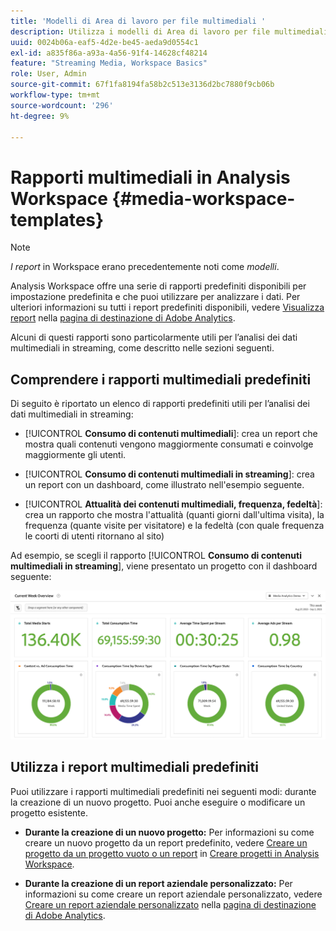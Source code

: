 ```yaml
---
title: 'Modelli di Area di lavoro per file multimediali '
description: Utilizza i modelli di Area di lavoro per file multimediali per analizzare i dati di tracciamento. Scegli modelli standard per Acquisizione o Contenuti multimediali in streaming o crea modelli personalizzati.
uuid: 0024b06a-eaf5-4d2e-be45-aeda9d0554c1
exl-id: a835f86a-a93a-4a56-91f4-14628cf48214
feature: "Streaming Media, Workspace Basics"
role: User, Admin
source-git-commit: 67f1fa8194fa58b2c513e3136d2bc7880f9cb06b
workflow-type: tm+mt
source-wordcount: '296'
ht-degree: 9%

---
```


# Rapporti multimediali in Analysis Workspace {#media-workspace-templates}

>[!NOTE]
>
>*I report* in Workspace erano precedentemente noti come *modelli*.

Analysis Workspace offre una serie di rapporti predefiniti disponibili per impostazione predefinita e che puoi utilizzare per analizzare i dati. Per ulteriori informazioni su tutti i report predefiniti disponibili, vedere [Visualizza report](https://experienceleague.adobe.com/docs/analytics/analyze/landing.html?lang=it#menus) nella [pagina di destinazione di Adobe Analytics](https://experienceleague.adobe.com/docs/analytics/analyze/landing.html?lang=it).

Alcuni di questi rapporti sono particolarmente utili per l’analisi dei dati multimediali in streaming, come descritto nelle sezioni seguenti.

## Comprendere i rapporti multimediali predefiniti

Di seguito è riportato un elenco di rapporti predefiniti utili per l’analisi dei dati multimediali in streaming:

* [!UICONTROL **Consumo di contenuti multimediali**]: crea un report che mostra quali contenuti vengono maggiormente consumati e coinvolge maggiormente gli utenti.

* [!UICONTROL **Consumo di contenuti multimediali in streaming**]: crea un report con un dashboard, come illustrato nell&#39;esempio seguente.

* [!UICONTROL **Attualità dei contenuti multimediali, frequenza, fedeltà**]: crea un rapporto che mostra l&#39;attualità (quanti giorni dall&#39;ultima visita), la frequenza (quante visite per visitatore) e la fedeltà (con quale frequenza le coorti di utenti ritornano al sito)

Ad esempio, se scegli il rapporto [!UICONTROL **Consumo di contenuti multimediali in streaming**], viene presentato un progetto con il dashboard seguente:

![](/help/reporting/assets/aa-workspace.png)

## Utilizza i report multimediali predefiniti

Puoi utilizzare i rapporti multimediali predefiniti nei seguenti modi:
durante la creazione di un nuovo progetto. Puoi anche eseguire o modificare un progetto esistente.

* **Durante la creazione di un nuovo progetto:** Per informazioni su come creare un nuovo progetto da un report predefinito, vedere [Creare un progetto da un progetto vuoto o un report](https://experienceleague.adobe.com/docs/analytics/analyze/analysis-workspace/build-workspace-project/create-projects.html?lang=it#create-a-project-from-a-blank-project-or-a-report) in [Creare progetti in Analysis Workspace](https://experienceleague.adobe.com/docs/analytics/analyze/analysis-workspace/build-workspace-project/create-projects.html?lang=it#create-a-project-from-a-blank-project-or-a-report).

* **Durante la creazione di un report aziendale personalizzato:** Per informazioni su come creare un report aziendale personalizzato, vedere [Creare un report aziendale personalizzato](https://experienceleague.adobe.com/docs/analytics/analyze/landing.html?lang=it#company-report) nella [pagina di destinazione di Adobe Analytics](https://experienceleague.adobe.com/docs/analytics/analyze/landing.html?lang=it).
